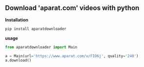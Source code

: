 ## Download 'aparat.com' videos with python


**Installation**
```python
pip install aparatdownloader
```

**usage**
```python
from aparatdownloader import Main

a = Main(url='https://www.aparat.com/v/FIO6j', quality='240')
a.download()
```

